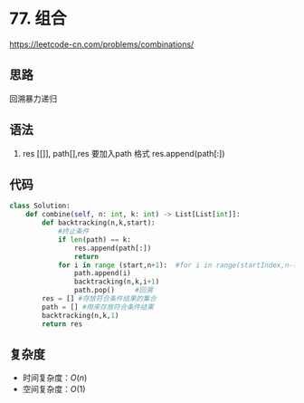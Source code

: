 # 77. 组合
https://leetcode-cn.com/problems/combinations/
## 思路
回溯暴力递归
## 语法
1. res [[]], path[],res 要加入path 格式 res.append(path[:])
## 代码
```python
class Solution:
    def combine(self, n: int, k: int) -> List[List[int]]:
        def backtracking(n,k,start):
            #终止条件
            if len(path) == k:
                res.append(path[:])
                return
            for i in range (start,n+1):  #for i in range(startIndex,n-(k-len(path))+2): 剪枝解法
                path.append(i) 
                backtracking(n,k,i+1)
                path.pop()     #回溯   
        res = [] #存放符合条件结果的集合
        path = [] #用来存放符合条件结果
        backtracking(n,k,1)
        return res
```
## 复杂度
- 时间复杂度：$O(n)$ 
- 空间复杂度：$O(1)$
         
